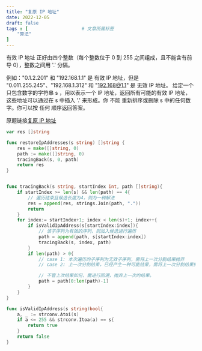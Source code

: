```yaml
---
title: "复原 IP 地址"
date: 2022-12-05
draft: false
tags : [                    # 文章所属标签
    "算法"
]
---
```


有效 IP 地址 正好由四个整数（每个整数位于 0 到 255 之间组成，且不能含有前导 0），整数之间用 '.' 分隔。

例如："0.1.2.201" 和 "192.168.1.1" 是 有效 IP 地址，但是 "0.011.255.245"、"192.168.1.312" 和 "192.168@1.1" 是 无效 IP 地址。
给定一个只包含数字的字符串 s ，用以表示一个 IP 地址，返回所有可能的有效 IP 地址，这些地址可以通过在 s 中插入 '.' 来形成。你 不能 重新排序或删除 s 中的任何数字。你可以按 任何 顺序返回答案。

原题链接[复原 IP 地址](https://leetcode.cn/problems/restore-ip-addresses/description/)

```go
var res []string

func restoreIpAddresses(s string) []string {
    res = make([]string, 0)
    path := make([]string, 0)
    tracingBack(s, 0, path)
    return res
}


func tracingBack(s string, startIndex int, path []string){
    if startIndex >= len(s) && len(path) == 4{
        // 遍历结束且候选长度为4，则为一种解法
        res = append(res, strings.Join(path, ".")) 
        return
    }
    for index:= startIndex+1; index < len(s)+1; index++{
        if isValidIpAddress(s[startIndex:index]){
            // 该子序列为有效的序列，则加入候选进行遍历
            path = append(path, s[startIndex:index])
            tracingBack(s, index, path)
        }
        if len(path) > 0{
            // case 1: 本次遍历的子序列为无效子序列，需将上一次分割结果抛弃
            // case 2: 上一次分割结束，已经产生一种可能结果，需将上一次分割结果抛弃，开始回溯下一种解法

            // 不管上次结果如何，需进行回溯，抛弃上一次的结果。
            path = path[0:len(path)-1]
        }
    }
}

func isValidIpAddress(s string)bool{
    a, _ := strconv.Atoi(s)
    if a <= 255 && strconv.Itoa(a) == s{
        return true
    }
    return false
}
```